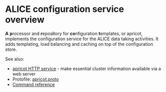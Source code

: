# ALICE configuration service overview

**A** **p**rocessor and **r**epos**i**tory for **co**nfiguration **t**emplates, or apricot, implements the configuration service for the ALICE data taking activities.
It adds templating, load balancing and caching on top of the configuration store.

See also:

* [apricot HTTP service](docs/apricot_http_service.md) - make essential cluster information available via a web server
* Protofile: [apricot.proto](protos/apricot.proto)
* [Command reference](docs/apricot.md)
